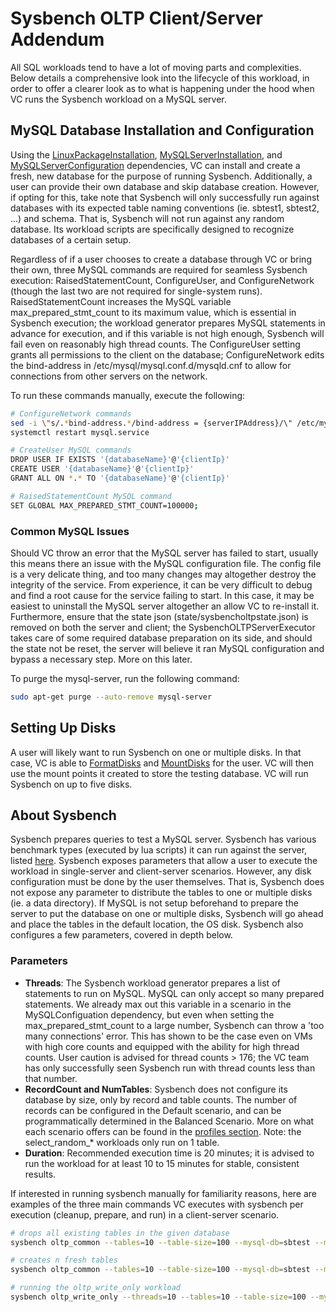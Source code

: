 # Sysbench OLTP Client/Server Addendum

All SQL workloads tend to have a lot of moving parts and complexities. Below details a comprehensive look into the lifecycle of this workload, in order to offer a clearer look as to what is happening under the hood when VC runs the Sysbench workload on a MySQL server.

## MySQL Database Installation and Configuration
Using the [LinuxPackageInstallation](../../dependencies/0060-install-mysql.md), [MySQLServerInstallation](../../dependencies/0060-install-mysql.md), and [MySQLServerConfiguration](../../dependencies/0060-configure-mysql.md) dependencies, VC can install and create a fresh, new database for the purpose of running Sysbench. Additionally, a user can provide their own database and skip database creation. However, if opting for this, take note that Sysbench will only successfully run against databases with its expected table naming conventions (ie. sbtest1, sbtest2, ...) and schema. That is, Sysbench will not run against any random database. Its workload scripts are specifically designed to recognize databases of a certain setup.

Regardless of if a user chooses to create a database through VC or bring their own, three MySQL commands are required for seamless Sysbench execution: RaisedStatementCount, ConfigureUser, and ConfigureNetwork (though the last two are not required for single-system runs). RaisedStatementCount increases the MySQL variable max_prepared_stmt_count to its maximum value, which is essential in Sysbench execution; the workload generator prepares MySQL statements in advance for execution, and if this variable is not high enough, Sysbench will fail even on reasonably high thread counts. The ConfigureUser setting grants all permissions to the client on the database; ConfigureNetwork edits the bind-address in /etc/mysql/mysql.conf.d/mysqld.cnf to allow for connections from other servers on the network.

To run these commands manually, execute the following:
``` bash
# ConfigureNetwork commands
sed -i \"s/.*bind-address.*/bind-address = {serverIPAddress}/\" /etc/mysql/mysql.conf.d/mysqld.cnf
systemctl restart mysql.service

# CreateUser MySQL commands
DROP USER IF EXISTS '{databaseName}'@'{clientIp}'
CREATE USER '{databaseName}'@'{clientIp}'
GRANT ALL ON *.* TO '{databaseName}'@'{clientIp}'

# RaisedStatementCount MySQL command
SET GLOBAL MAX_PREPARED_STMT_COUNT=100000;
```

### Common MySQL Issues
Should VC throw an error that the MySQL server has failed to start, usually this means there an issue with the MySQL configuration file. The config file is a very delicate thing, and too many changes may altogether destroy the integrity of the service. From experience, it can be very difficult to debug and find a root cause for the service failing to start. In this case, it may be easiest to uninstall the MySQL server altogether an allow VC to re-install it. Furthermore, ensure that the state json (state/sysbencholtpstate.json) is removed on both the server and client; the SysbenchOLTPServerExecutor takes care of some required database preparation on its side, and should the state not be reset, the server will believe it ran MySQL configuration and bypass a necessary step. More on this later.

To purge the mysql-server, run the following command:
``` bash
sudo apt-get purge --auto-remove mysql-server
```

## Setting Up Disks
A user will likely want to run Sysbench on one or multiple disks. In that case, VC is able to [FormatDisks](../../dependencies/0070-format-disks.md) and [MountDisks](../../dependencies/0071-mount-disks.md) for the user. VC will then use the mount points it created to store the testing database. VC will run Sysbench on up to five disks.

## About Sysbench
Sysbench prepares queries to test a MySQL server. Sysbench has various benchmark types (executed by lua scripts) it can run against the server, listed [here](./sysbench-oltp.md).
Sysbench exposes parameters that allow a user to execute the workload in single-server and client-server scenarios. However, any disk configuration must be done by the user themselves. That is, Sysbench does not expose any parameter to distribute the tables to one or multiple disks (ie. a data directory). If MySQL is not setup beforehand to prepare the server to put the database on one or multiple disks, Sysbench will go ahead and place the tables in the default location, the OS disk.
Sysbench also configures a few parameters, covered in depth below.

### Parameters

* **Threads**: The Sysbench workload generator prepares a list of statements to run on MySQL. MySQL can only accept so many prepared statements. We already max out this variable in a scenario in the MySQLConfiguation dependency, but even when setting the max_prepared_stmt_count to a large number, Sysbench can throw a 'too many connections' error. This has shown to be the case even on VMs with high core counts and equipped with the ability for high thread counts. User caution is advised for thread counts > 176; the VC team has only successfully seen Sysbench run with thread counts less than that number.
* **RecordCount and NumTables**: Sysbench does not configure its database by size, only by record and table counts. The number of records can be configured in the Default scenario, and can be programmatically determined in the Balanced Scenario. More on what each scenario offers can be found in the [profiles section](./sysbench-oltp-profiles.md). Note: the select_random_* workloads only run on 1 table.
* **Duration**: Recommended execution time is 20 minutes; it is advised to run the workload for at least 10 to 15 minutes for stable, consistent results.

If interested in running sysbench manually for familiarity reasons, here are examples of the three main commands VC executes with sysbench per execution (cleanup, prepare, and run) in a client-server scenario.

``` bash
# drops all existing tables in the given database
sysbench oltp_common --tables=10 --table-size=100 --mysql-db=sbtest --mysql-host=1.2.3.4 cleanup

# creates n fresh tables
sysbench oltp_common --tables=10 --table-size=100 --mysql-db=sbtest --mysql-host=1.2.3.4 prepare

# running the oltp_write_only workload
sysbench oltp_write_only --threads=10 --tables=10 --table-size=100 --mysql-db=sbtest --mysql-host=1.2.3.4 --time=600 run
```